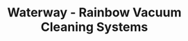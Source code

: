 ---
title: "Waterway - Rainbow Vacuum Cleaning Systems"
url: /knoxville/waterway-rainbow-vacuum-cleaning-systems/
shop: vacuum cleaner
---